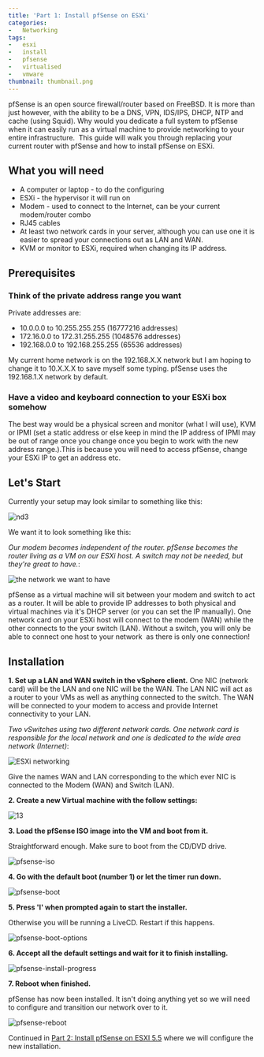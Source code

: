 ```yaml
---
title: 'Part 1: Install pfSense on ESXi'
categories:
-   Networking
tags:
-   esxi
-   install
-   pfsense
-   virtualised
-   vmware
thumbnail: thumbnail.png
---
```


pfSense is an open source firewall/router based on FreeBSD. It is more than just however, with the ability to be a DNS, VPN, IDS/IPS, DHCP, NTP and cache (using Squid). Why would you dedicate a full system to pfSense when it can easily run as a virtual machine to provide networking to your entire infrastructure.  This guide will walk you through replacing your current router with pfSense and how to install pfSense on ESXi.

<!-- more -->

## What you will need

* A computer or laptop - to do the configuring
* ESXi - the hypervisor it will run on
* Modem - used to connect to the Internet, can be your current modem/router combo
* RJ45 cables
* At least two network cards in your server, although you can use one it is easier to spread your connections out as LAN and WAN.
* KVM or monitor to ESXi, required when changing its IP address.

## Prerequisites

### Think of the private address range you want

Private addresses are:

* 10.0.0.0 to 10.255.255.255 (16777216 addresses)
* 172.16.0.0 to 172.31.255.255 (1048576 addresses)
* 192.168.0.0 to 192.168.255.255 (65536 addresses)

My current home network is on the 192.168.X.X network but I am hoping to change it to 10.X.X.X to save myself some typing. pfSense uses the 192.168.1.X network by default.

### Have a video and keyboard connection to your ESXi box somehow

The best way would be a physical screen and monitor (what I will use), KVM or IPMI (set a static address or else keep in mind the IP address of IPMI may be out of range once you change once you begin to work with the new address range.).This is because you will need to access pfSense, change your ESXi IP to get an address etc.

## Let's Start

Currently your setup may look similar to something like this:

![nd3](nd3.png)

We want it to look something like this:

_Our modem becomes independent of the router. pfSense becomes the router living as a VM on our ESXi host. A switch may not be needed, but they're great to have._:

![the network we want to have](network-diagram.png)

pfSense as a virtual machine will sit between your modem and switch to act as a router. It will be able to provide IP addresses to both physical and virtual machines via it's DHCP server (or you can set the IP manually). One network card on your ESXi host will connect to the modem (WAN) while the other connects to the your switch (LAN). Without a switch, you will only be able to connect one host to your network  as there is only one connection!

## Installation

**1. Set up a LAN and WAN switch in the vSphere client.** One NIC (network card) will be the LAN and one NIC will be the WAN. The LAN NIC will act as a router to your VMs as well as anything connected to the switch. The WAN will be connected to your modem to access and provide Internet connectivity to your LAN.

_Two vSwitches using two different network cards. One network card is responsible for the local network and one is dedicated to the wide area network (Internet)_:

![ESXi networking](lanwan.png)

Give the names WAN and LAN corresponding to the which ever NIC is connected to the Modem (WAN) and Switch (LAN).

**2. Create a new Virtual machine with the follow settings:**

![13](13.png)

**3. Load the pfSense ISO image into the VM and boot from it.**

Straightforward enough. Make sure to boot from the CD/DVD drive.

![pfsense-iso](14.png)

**4. Go with the default boot (number 1) or let the timer run down.**

![pfsense-boot](141.png)

**5. Press 'I' when prompted again to start the installer.**

Otherwise you will be running a LiveCD. Restart if this happens.

![pfsense-boot-options](142.png)

**6. Accept all the default settings and wait for it to finish installing.**

![pfsense-install-progress](143.png)

**7. Reboot when finished.**

pfSense has now been installed. It isn't doing anything yet so we will need to configure and transition our network over to it.

![pfsense-reboot](144.png)

Continued in [Part 2: Install pfSense on ESXI 5.5](/part-2-install-pfsense-esxi-5-5/) where we will configure the new installation.
